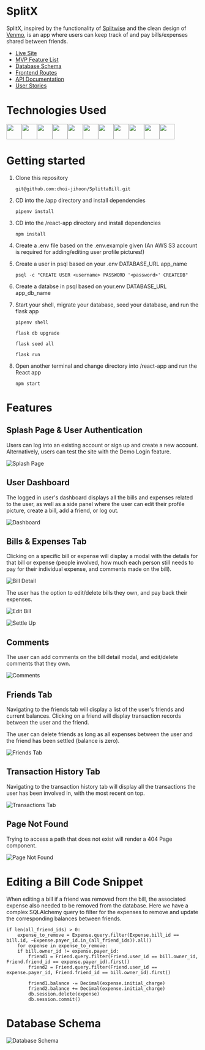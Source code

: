# SplitX

SplitX, inspired by the functionality of [Splitwise](https://www.splitwise.com) and the clean design of [Venmo](https://www.venmo.com), is an app where users can keep track of and pay bills/expenses shared between friends.

- [Live Site](https://splitx.herokuapp.com)
- [MVP Feature List](https://github.com/choi-jihoon/SplittaBill/wiki/MVP-Features-List)
- [Database Schema](https://github.com/choi-jihoon/SplittaBill/wiki/Database-Schema)
- [Frontend Routes](https://github.com/choi-jihoon/SplittaBill/wiki/Frontend-Routes)
- [API Documentation](https://github.com/choi-jihoon/SplittaBill/wiki/API-Documentation)
- [User Stories](https://github.com/choi-jihoon/SplittaBill/wiki/User-Stories)

# Technologies Used

<img src="https://cdn.jsdelivr.net/gh/devicons/devicon/icons/python/python-original.svg" height=40/><img src="https://cdn.jsdelivr.net/gh/devicons/devicon/icons/flask/flask-original.svg" height=40/><img src="https://cdn.jsdelivr.net/gh/devicons/devicon/icons/sqlalchemy/sqlalchemy-original.svg" height=40/><img  src="https://cdn.jsdelivr.net/gh/devicons/devicon/icons/javascript/javascript-original.svg"  height=40/><img src="https://cdn.jsdelivr.net/gh/devicons/devicon/icons/react/react-original.svg" height=40/><img src="https://cdn.jsdelivr.net/gh/devicons/devicon/icons/redux/redux-original.svg" height=40/><img  src="https://cdn.jsdelivr.net/gh/devicons/devicon/icons/css3/css3-original.svg"  height=40/><img  src="https://cdn.jsdelivr.net/gh/devicons/devicon/icons/html5/html5-original.svg"  height=40/><img  src="https://cdn.jsdelivr.net/gh/devicons/devicon/icons/git/git-original.svg"  height=40/><img src="https://cdn.jsdelivr.net/gh/devicons/devicon/icons/docker/docker-original.svg" height=40/><img  src="https://cdn.jsdelivr.net/gh/devicons/devicon/icons/vscode/vscode-original.svg"  height=40/>

# Getting started

1. Clone this repository

   ```git@github.com:choi-jihoon/SplittaBill.git```

2. CD into the /app directory and install dependencies

    ```pipenv install```

3. CD into the /react-app directory and install dependencies

    ```npm install```

4.  Create a .env file based on the .env.example given (An AWS S3 account is required for adding/editing user profile pictures!)

5.  Create a user in psql based on your .env DATABASE_URL app_name

    ```psql -c "CREATE USER <username> PASSWORD '<password>' CREATEDB"```

6.  Create a databse in psql based on your.env DATABASE_URL app_db_name

7. Start your shell, migrate your database, seed your database, and run the flask app

   ```pipenv shell```

   ```flask db upgrade```

    ```flask seed all```

    ```flask run```

8. Open another terminal and change directory into /react-app and run the React app

	```npm start```


# Features

## Splash Page & User Authentication

Users can log into an existing account or sign up and create a new account. Alternatively, users can test the site with the Demo Login feature.

![Splash Page](./images/splash.JPG)


## User Dashboard

The logged in user's dashboard displays all the bills and expenses related to the user, as well as a side panel where the user can edit their profile picture, create a bill, add a friend, or log out.

![Dashboard](./images/dashboard.JPG)


## Bills & Expenses Tab

Clicking on a specific bill or expense will display a modal with the details for that bill or expense (people involved, how much each person still needs to pay for their individual expense, and comments made on the bill).

![Bill Detail](./images/expense.JPG)

The user has the option to edit/delete bills they own, and pay back their expenses.

![Edit Bill](./images/editbill.JPG)

![Settle Up](./images/settleup.JPG)


## Comments

The user can add comments on the bill detail modal, and edit/delete comments that they own.

![Comments](./images/comment.JPG)


## Friends Tab

Navigating to the friends tab will display a list of the user's friends and current balances. Clicking on a friend will display transaction records between the user and the friend.

The user can delete friends as long as all expenses between the user and the friend has been settled (balance is zero).

![Friends Tab](./images/friendstab.JPG)


## Transaction History Tab

Navigating to the transaction history tab will display all the transactions the user has been involved in, with the most recent on top.

![Transactions Tab](./images/transactionstab.JPG)


## Page Not Found

Trying to access a path that does not exist will render a 404 Page component.

![Page Not Found](./images/pagenotfound.JPG)

# Editing a Bill Code Snippet
When editing a bill if a friend was removed from the bill, the associated expense also needed to be removed from the database.  Here we have a complex SQLAlchemy query to filter for the expenses to remove and update the corresponding balances between friends.
```
if len(all_friend_ids) > 0:
    expense_to_remove = Expense.query.filter(Expense.bill_id == bill.id, ~Expense.payer_id.in_(all_friend_ids)).all()
    for expense in expense_to_remove:
	if bill.owner_id != expense.payer_id:
	    friend1 = Friend.query.filter(Friend.user_id == bill.owner_id, Friend.friend_id == expense.payer_id).first()
	    friend2 = Friend.query.filter(Friend.user_id == expense.payer_id, Friend.friend_id == bill.owner_id).first()

	    friend1.balance -= Decimal(expense.initial_charge)
	    friend2.balance += Decimal(expense.initial_charge)
	    db.session.delete(expense)
	    db.session.commit()
```

# Database Schema
![Database Schema](./images/splittabilldbschema.JPG)


